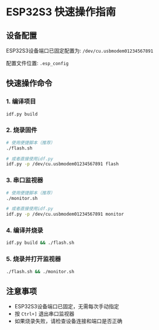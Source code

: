 # ESP32S3 快速操作指南

## 设备配置
ESP32S3设备端口已固定配置为: `/dev/cu.usbmodem01234567891`

配置文件位置: `.esp_config`

## 快速操作命令

### 1. 编译项目
```bash
idf.py build
```

### 2. 烧录固件
```bash
# 使用便捷脚本（推荐）
./flash.sh

# 或者直接使用idf.py
idf.py -p /dev/cu.usbmodem01234567891 flash
```

### 3. 串口监视器
```bash
# 使用便捷脚本（推荐）
./monitor.sh

# 或者直接使用idf.py
idf.py -p /dev/cu.usbmodem01234567891 monitor
```

### 4. 编译并烧录
```bash
idf.py build && ./flash.sh
```

### 5. 烧录并打开监视器
```bash
./flash.sh && ./monitor.sh
```

## 注意事项
- ESP32S3设备端口已固定，无需每次手动指定
- 按 `Ctrl+]` 退出串口监视器
- 如果烧录失败，请检查设备连接和端口是否正确